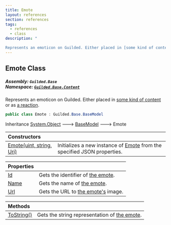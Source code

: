 ```yaml
---
title: Emote
layout: references
section: references
tags:
  - references
  - class
description: "

Represents an emoticon on Guilded. Either placed in [some kind of content](Message 'Guilded.Base.Content.Message') or as [a reaction](Reaction 'Guilded.Base.Content.Reaction')."
---
```


## Emote Class
##### **Assembly:** `Guilded.Base`<br/>**Namespace:** [`Guilded.Base.Content`](Guilded.Base.Content 'Guilded.Base.Content')

Represents an emoticon on Guilded. Either placed in [some kind of content](Message 'Guilded.Base.Content.Message') or as [a reaction](Reaction 'Guilded.Base.Content.Reaction').

```csharp
public class Emote : Guilded.Base.BaseModel
```

Inheritance [System.Object](https://docs.microsoft.com/en-us/dotnet/api/System.Object 'System.Object') &#129106; [BaseModel](BaseModel 'Guilded.Base.BaseModel') &#129106; Emote

| Constructors | |
| :--- | :--- |
| [Emote(uint, string, Uri)](Emote.Emote(uint,string,Uri) 'Guilded.Base.Content.Emote.Emote(uint, string, Uri)') | Initializes a new instance of [Emote](Emote 'Guilded.Base.Content.Emote') from the specified JSON properties. |

| Properties | |
| :--- | :--- |
| [Id](Emote.Id 'Guilded.Base.Content.Emote.Id') | Gets the identifier of [the emote](Emote 'Guilded.Base.Content.Emote'). |
| [Name](Emote.Name 'Guilded.Base.Content.Emote.Name') | Gets the name of [the emote](Emote 'Guilded.Base.Content.Emote'). |
| [Url](Emote.Url 'Guilded.Base.Content.Emote.Url') | Gets the URL to [the emote's](Emote 'Guilded.Base.Content.Emote') image. |

| Methods | |
| :--- | :--- |
| [ToString()](Emote.ToString() 'Guilded.Base.Content.Emote.ToString()') | Gets the string representation of [the emote](Emote 'Guilded.Base.Content.Emote'). |
